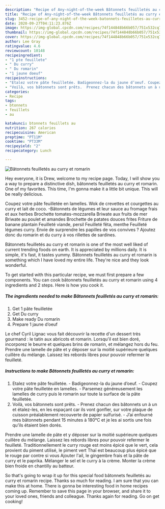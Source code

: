 ```yaml
---
description: "Recipe of Any-night-of-the-week Bâtonnets feuilletés au curry et romarin"
title: "Recipe of Any-night-of-the-week Bâtonnets feuilletés au curry et romarin"
slug: 3452-recipe-of-any-night-of-the-week-batonnets-feuilletes-au-curry-et-romarin
date: 2020-09-27T04:11:23.876Z
image: https://img-global.cpcdn.com/recipes/74f144848b66b057/751x532cq70/batonnets-feuilletes-au-curry-et-romarin-photo-principale-de-la-recette.jpg
thumbnail: https://img-global.cpcdn.com/recipes/74f144848b66b057/751x532cq70/batonnets-feuilletes-au-curry-et-romarin-photo-principale-de-la-recette.jpg
cover: https://img-global.cpcdn.com/recipes/74f144848b66b057/751x532cq70/batonnets-feuilletes-au-curry-et-romarin-photo-principale-de-la-recette.jpg
author: Lee Gray
ratingvalue: 4.6
reviewcount: 10148
recipeingredient:
- "1 pte feuillete"
- " Du curry"
- " Du romarin"
- "1 jaune doeuf"
recipeinstructions:
- "Etalez votre pâte feuilletée. Badigeonnez-la du jaune d’oeuf. Coupez votre pâte feuilletée en lamelles. Parsemez généreusement les lamelles de curry puis le romarin sur toute la surface de la pâte feuilletée."
- "Voilà, vos bâtonnets sont prêts.  Prenez chacun des bâtonnets un à un et étalez-les, en les espaçant car ils vont gonfler, sur votre plaque de cuisson préalablement recouverte de papier sulfurisé. J’ai enfourné mes bâtonnets pendant 15 minutes à 180°C et je les ai sortis une fois qu’ils étaient bien dorés."
categories:
- Recipe
tags:
- btonnets
- feuillets
- au

katakunci: btonnets feuillets au 
nutrition: 267 calories
recipecuisine: American
preptime: "PT11M"
cooktime: "PT33M"
recipeyield: "2"
recipecategory: Lunch

---
```



![Bâtonnets feuilletés au curry et romarin](https://img-global.cpcdn.com/recipes/74f144848b66b057/751x532cq70/batonnets-feuilletes-au-curry-et-romarin-photo-principale-de-la-recette.jpg)

Hey everyone, it is Drew, welcome to my recipe page. Today, I will show you a way to prepare a distinctive dish, bâtonnets feuilletés au curry et romarin. One of my favorites. This time, I'm gonna make it a little bit unique. This will be really delicious.

Coupez votre pâte feuilletée en lamelles. Wok de crevettes et courgettes au curry et lait de coco. -Bâtonnets de légumes et leur sauce au fromage frais et aux herbes Brochette tomates-mozzarella Briwate aux fruits de mer Briwate au poulet et amandes Brochette de patates douces frites Friture de banane plantain Feuilleté viande, persil Feuilleté fêta, menthe Feuilleté légumes curry. Envie de surprendre les papilles de vos convives ? Ajoutez donc du romarin et du curry à vos rillettes de sardines.

Bâtonnets feuilletés au curry et romarin is one of the most well liked of current trending foods on earth. It is appreciated by millions daily. It is simple, it's fast, it tastes yummy. Bâtonnets feuilletés au curry et romarin is something which I have loved my entire life. They're nice and they look wonderful.


To get started with this particular recipe, we must first prepare a few components. You can cook bâtonnets feuilletés au curry et romarin using 4 ingredients and 2 steps. Here is how you cook it.

<!--inarticleads1-->

##### The ingredients needed to make Bâtonnets feuilletés au curry et romarin:

1. Get 1 pâte feuilletée
1. Get  Du curry
1. Make ready  Du romarin
1. Prepare 1 jaune d’oeuf


Le chef Cyril Lignac vous fait découvrir la recette d&#39;un dessert très gourmand : le tatin aux abricots et romarin. Lorsqu&#39;il est bien doré, incorporez le beurre et quelques brins de romarin, et mélangez hors du feu. Prendre une lamelle de pâte et y déposer sur la moitié supérieure quelques cuillère du mélange. Laissez les rebords libres pour pouvoir refermer le feuilleté. 

<!--inarticleads2-->

##### Instructions to make Bâtonnets feuilletés au curry et romarin:

1. Etalez votre pâte feuilletée. - Badigeonnez-la du jaune d’oeuf. - Coupez votre pâte feuilletée en lamelles. - Parsemez généreusement les lamelles de curry puis le romarin sur toute la surface de la pâte feuilletée.
1. Voilà, vos bâtonnets sont prêts.  - Prenez chacun des bâtonnets un à un et étalez-les, en les espaçant car ils vont gonfler, sur votre plaque de cuisson préalablement recouverte de papier sulfurisé. - J’ai enfourné mes bâtonnets pendant 15 minutes à 180°C et je les ai sortis une fois qu’ils étaient bien dorés.


Prendre une lamelle de pâte et y déposer sur la moitié supérieure quelques cuillère du mélange. Laissez les rebords libres pour pouvoir refermer le feuilleté. Traditionnellement le curry rouge est moins épicé que le vert, cela provient du piment utilisé, le piment vert Thaï est beaucoup plus épicé que le rouge par contre si vous Ajouter l&#39;ail, le gingembre frais et la pâte de curry et le paprika. Mélanger le sel et le curry à la crème. Monter la crème bien froide en chantilly au batteur. 

So that's going to wrap it up for this special food bâtonnets feuilletés au curry et romarin recipe. Thanks so much for reading. I am sure that you can make this at home. There is gonna be interesting food in home recipes coming up. Remember to save this page in your browser, and share it to your loved ones, friends and colleague. Thanks again for reading. Go on get cooking!
